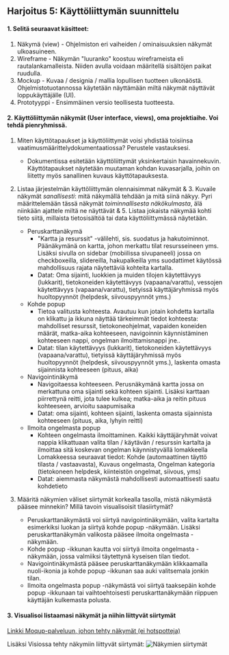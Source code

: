 ## Harjoitus 5: Käyttöliittymän suunnittelu

#### 1. Selitä seuraavat käsitteet:

  1. Näkymä (view)
	- Ohjelmiston eri vaiheiden / ominaisuuksien näkymät ulkoasuineen.
  2. Wireframe
	- Näkymän "luuranko" koostuu wireframeista eli rautalankamalleista. Niiden avulla voidaan määritellä sisältöjen paikat ruudulla.
  3. Mockup
	- Kuvaa / designia / mallia lopullisen tuotteen ulkonäöstä. Ohjelmistotuotannossa käytetään näyttämään miltä näkymät näyttävät loppukäyttäjälle (UI).
  4. Prototyyppi
	- Ensimmäinen versio teollisesta tuotteesta.

#### 2. Käyttöliittymän näkymät (User interface, views), oma projektiaihe. Voi tehdä pienryhmissä. 

1. Miten käyttötapaukset ja käyttöliittymät voisi yhdistää toisiinsa vaatimusmäärittelydokumentaatiossa? Perustele
vastauksesi.
	- Dokumentissa esitetään käyttöliittymät yksinkertaisin havainnekuvin. Käyttötapaukset näytetään muutaman kohdan kuvasarjalla, joihin on liitetty myös sanallinen kuvaus käyttötapauksesta.

2. Listaa järjestelmän käyttöliittymän olennaisimmat näkymät & 3. Kuvaile näkymät *sanallisesti*: mitä näkymällä tehdään ja mitä siinä näkyy. Pyri määrittelemään tässä näkymät *toiminnallisesta näkökulmasta*, älä niinkään ajattele miltä ne näyttävät & 5. Listaa jokaista näkymää kohti tieto siitä, millaista tietosisältöä tai data käyttöliittymässä näytetään.
	- Peruskarttanäkymä
		- "Kartta ja resurssit" -välilehti, sis. suodatus ja hakutoiminnot. Päänäkymänä on kartta, johon merkattu tilat resursseineen yms. Lisäksi sivulla on sidebar (mobiilissa sivupaneeli) jossa on checkboxeilla, slidereilla, hakupalkeilla yms suodattimet käytössä mahdollisuus rajata näytettäviä kohteita kartalla.
		- Datat: Oma sijainti, luokkien ja muiden tilojen käytettävyys (lukkarit), tietokoneiden käytettävyys (vapaana/varattu), vessojen käytettävyys (vapaana/varattu), tietyissä käyttäjäryhmissä myös huoltopyynnöt (helpdesk, siivouspyynnöt yms.)
	- Kohde popup
		- Tietoa valitusta kohteesta. Avautuu kun jotain kohdetta kartalla on klikattu ja ikkuna näyttää tärkeimmät tiedot kohteesta: mahdolliset resurssit, tietokoneohjelmat, vapaiden koneiden määrät, matka-aika kohteeseen, navigoinnin käynnistäminen kohteeseen nappi, ongelman ilmoittamisnappi jne..
		- Datat: tilan käytettävyys (lukkarit), tietokoneiden käytettävyys (vapaana/varattu), tietyissä käyttäjäryhmissä myös huoltopyynnöt (helpdesk, siivouspyynnöt yms.), laskenta omasta sijainnista kohteeseen (pituus, aika)
	- Navigointinäkymä
		- Navigoitaessa kohteeseen. Perusnäkymänä kartta jossa on merkattuna oma sijainti sekä kohteen sijainti. Lisäksi karttaan piirrettynä reitti, jota tulee kulkea; matka-aika ja reitin pituus kohteeseen, arvioitu saapumisaika
		- Datat: oma sijainti, kohteen sijainti, laskenta omasta sijainnista kohteeseen (pituus, aika, lyhyin reitti)
	- Ilmoita ongelmasta popup
		- Kohteen ongelmasta ilmoittaminen. Kaikki käyttäjäryhmät voivat nappia klikattuaan valita tilan / käytävän / resurssin kartalta ja ilmoittaa sitä koskevan ongelman käynnistyvällä lomakkeella Lomakkeessa seuraavat tiedot: Kohde (automaattinen täyttö tilasta / vastaavasta), Kuvaus ongelmasta, Ongelman kategoria (tietokoneen helpdesk, kiinteistön ongelmat, siivous, yms)
		- Datat: aiemmasta näkymästä mahdollisesti automaattisesti saatu kohdetieto

4. Määritä näkymien väliset siirtymät korkealla tasolla, mistä näkymästä pääsee minnekin? Millä tavoin visualisoisit tilasiirtymät?
	- Peruskarttanäkymästä voi siirtyä navigointinäkymään, valita kartalta esimerkiksi luokan ja siirtyä kohde popup -näkymään. Lisäksi peruskarttanäkymän valikosta pääsee ilmoita ongelmasta -näkymään.
	- Kohde popup -ikkunan kautta voi siirtyä ilmoita ongelmasta -näkymään, jossa valmiiksi täytettynä kyseisen tilan tiedot.
	- Navigointinäkymästä pääsee peruskarttanäkymään klikkaamalla nuoli-ikonia ja kohde popup -ikkunan saa auki valitsemala jonkin tilan.
	- Ilmoita ongelmasta popup -näkymästä voi siirtyä taaksepäin kohde popup -ikkunaan tai vaihtoehtoisesti peruskarttanäkymään riippuen käyttäjän kulkemasta polusta.

#### 3. Visualisoi listaamasi näkymät ja niihin liittyvät siirtymät

[Linkki Moqup-palveluun, johon tehty näkymät (ei hotspotteja)](https://moqups.com/mononen.joonas@gmail.com/XyncHA5V)

Lisäksi Visiossa tehty näkymiin liittyvät siirtymät:
![Näkymien siirtymät](http://users.metropolia.fi/~santtk/Sisatilapaikannus.jpg)
